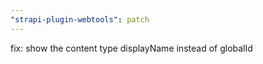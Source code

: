 ```yaml
---
"strapi-plugin-webtools": patch
---
```


fix: show the content type displayName instead of globalId
